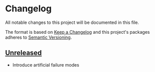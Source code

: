 # Changelog

All notable changes to this project will be documented in this file.

The format is based on [Keep a Changelog](http://keepachangelog.com/en/1.0.0/)
and this project's packages adheres to [Semantic Versioning](http://semver.org/spec/v2.0.0.html).

## [Unreleased]

- Introduce artificial failure modes

[Unreleased]: https://github.com/giantswarm/giantswarm-todo-app/compare/v0.0.1...HEAD
